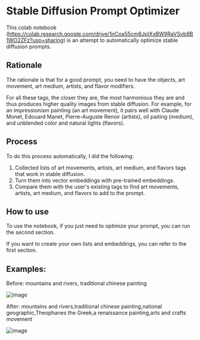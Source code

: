 # Stable Diffusion Prompt Optimizer

This colab notebook (https://colab.research.google.com/drive/1nCoa55cm8JpIXxBW9RaVSvb8B1WO2ZFz?usp=sharing) is an attempt to automatically optimize stable diffusion prompts.

## Rationale

The rationale is that for a good prompt, you need to have the objects, art movement, art medium, artists, and flavor modifiers.

For all these tags, the closer they are, the most harmonious they are and thus produces higher quality images from stable diffusion. For example, for an impressionism painting (an art movement), it pairs well with Claude Monet, Edouard Manet, Pierre-Auguste Renoir (artists), oil paiting (medium), and unblended color and natural lights (flavors).

## Process
To do this process automatically, I did the following:
1. Collected lists of art movements, artists, art medium, and flavors tags that work in stable diffusion.
2. Turn them into vector embeddings with pre-trained embeddings.
3. Compare them with the user's existing tags to find art movements, artists, art medium, and flavors to add to the prompt.

## How to use
To use the notebook, if you just need to optimize your prompt, you can run the second section.

If you want to create your own lists and embeddings, you can refer to the first section.

## Examples:

Before: mountains and rivers, traditional chinese painting

![image](https://user-images.githubusercontent.com/16143851/234341674-1a813ba9-d38e-4c43-9a15-c5b22cd39763.png)


After: mountains and rivers,traditional chinese painting,national geographic,Theophanes the Greek,a renaissance painting,arts and crafts movement

![image](https://user-images.githubusercontent.com/16143851/234341412-45bb8d02-b849-467d-be22-9334b40e26f9.png)
